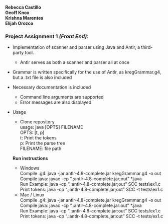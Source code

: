 **Rebecca Castillo** <br />
**Geoff Knox** <br />
**Krishna Marentes** <br />
**Elijah Orozco** <br />

### **Project Assignment 1** *(Front End)*:
* Implementation of scanner and parser using Java and Antlr, a third-party tool.
  * Antlr serves as both a scanner and parser all at once
* Grammar is written specifically for the use of Antlr, as kregGrammar.g4, but a .txt file is also included
* Necessary documentation is included
  * Command line arguments are supported
  * Error messages are also displayed
* Usage <br />
  * Clone repository <br />
  usage: java [OPTS] FILENAME <br />
  OPTS: [t, p] <br />
  t: Print the tokens <br />
  p: Print the parse tree <br />
  FILENAME: file path <br />
  
  **Run instructions** <br />
  
  * Windows <br />
    Compile .g4: java -jar antlr-4.8-complete.jar kregGrammar.g4 -o out <br />
    Compile java: javac -cp “.;antlr-4.8-complete.jar;out” *.java <br />
    Run Example: java -cp “.;antlr-4.8-complete.jar;out” SCC tests\ex1.c <br />
    Print tokens: java -cp “.;antlr-4.8-complete.jar;out” SCC -t tests\ex1.c <br />
  * Mac / Linux <br />
    Compile .g4: java -jar antlr-4.8-complete.jar kregGrammar.g4 -o out <br />
    Compile java: javac -cp “.:antlr-4.8-complete.jar:out” *.java <br />
    Run Example: java -cp “.:antlr-4.8-complete.jar:out” SCC tests/ex1.c <br />
    Print tokens: java -cp “.:antlr-4.8-complete.jar:out” SCC -t tests/ex1.c <br />
